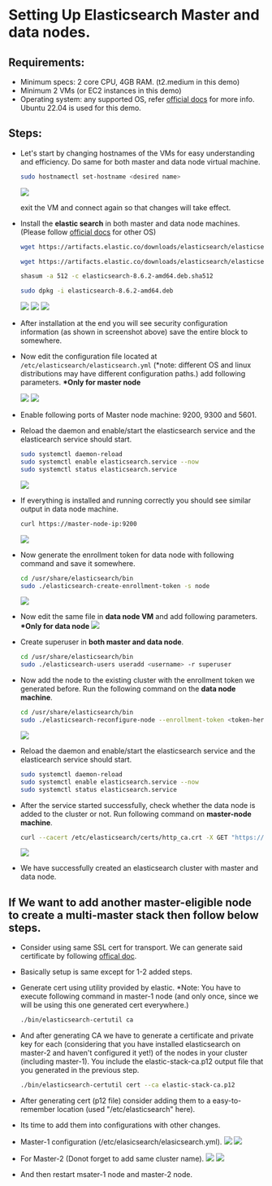 # Setting Up Elasticsearch Master and data nodes.

## Requirements:

- Minimum specs: 2 core CPU, 4GB RAM. (t2.medium in this demo)
- Minimum 2 VMs (or EC2 instances in this demo)
- Operating system: any supported OS, refer [official docs](https://www.elastic.co/guide/en/elasticsearch/reference/8.6/install-elasticsearch.html) for more info. Ubuntu 22.04 is used for this demo.

## Steps:

- Let's start by changing hostnames of the VMs for easy understanding and efficiency. Do same for both master and data node virtual machine.

  ```bash
  sudo hostnamectl set-hostname <desired name>
  ```

  ![](__assets__/Screenshot%20from%202023-03-11%2015-00-17.png)

  exit the VM and connect again so that changes will take effect.

- Install the **elastic search** in both master and data node machines. (Please follow [official docs](https://www.elastic.co/guide/en/elasticsearch/reference/8.6/install-elasticsearch.html) for other OS)

  ```bash
  wget https://artifacts.elastic.co/downloads/elasticsearch/elasticsearch-8.6.2-amd64.deb

  wget https://artifacts.elastic.co/downloads/elasticsearch/elasticsearch-8.6.2-amd64.deb.sha512

  shasum -a 512 -c elasticsearch-8.6.2-amd64.deb.sha512

  sudo dpkg -i elasticsearch-8.6.2-amd64.deb
  ```

  ![](__assets__/Screenshot%20from%202023-03-11%2015-03-50.png)
  ![](__assets__/Screenshot%20from%202023-03-11%2015-04-53.png)
  ![](__assets__/Screenshot%20from%202023-03-11%2015-05-46.png)

- After installation at the end you will see security configuration information (as shown in screenshot above) save the entire block to somewhere.

- Now edit the configuration file located at `/etc/elasticsearch/elasticsearch.yml` (\*note: different OS and linux distributions may have different configuration paths.)
  add following parameters. **\*Only for master node**

  ![](__assets__/Screenshot%20from%202023-03-11%2015-17-12.png)
  ![](__assets__/Screenshot%20from%202023-03-11%2015-17-35.png)

- Enable following ports of Master node machine: 9200, 9300 and 5601.

- Reload the daemon and enable/start the elasticsearch service and the elasticearch service should start.

  ```bash
  sudo systemctl daemon-reload
  sudo systemctl enable elasticsearch.service --now
  sudo systemctl status elasticsearch.service
  ```

  ![](__assets__/Screenshot%20from%202023-03-11%2015-23-58.png)

- If everything is installed and running correctly you should see similar output in data node machine.

  ```bash
  curl https://master-node-ip:9200
  ```

  ![](__assets__/Screenshot%20from%202023-03-11%2015-25-08.png)

- Now generate the enrollment token for data node with following command and save it somewhere.

  ```bash
  cd /usr/share/elasticsearch/bin
  sudo ./elasticsearch-create-enrollment-token -s node
  ```

  ![](__assets__/Screenshot%20from%202023-03-11%2015-52-28.png)

- Now edit the same file in **data node VM** and add following parameters. **\*Only for data node**
  ![](__assets__/Screenshot%20from%202023-03-11%2015-33-35.png)

- Create superuser in **both master and data node**.

  ```bash
  cd /usr/share/elasticsearch/bin
  sudo ./elasticsearch-users useradd <username> -r superuser
  ```

- Now add the node to the existing cluster with the enrollment token we generated before. Run the following command on the **data node machine**.

  ```bash
  cd /usr/share/elasticsearch/bin
  sudo ./elasticsearch-reconfigure-node --enrollment-token <token-here>
  ```

  ![](__assets__/Screenshot%20from%202023-03-11%2015-53-05.png)

- Reload the daemon and enable/start the elasticsearch service and the elasticearch service should start.

  ```bash
  sudo systemctl daemon-reload
  sudo systemctl enable elasticsearch.service --now
  sudo systemctl status elasticsearch.service
  ```

- After the service started successfully, check whether the data node is added to the cluster or not. Run following command on **master-node machine**.

  ```bash
  curl --cacert /etc/elasticsearch/certs/http_ca.crt -X GET "https://localhost:9200/_cat/nodes?v=true&pretty" -u <elasticsearch-user-we-created>
  ```

  ![](__assets__/Screenshot%20from%202023-03-11%2015-54-35.png)

- We have successfully created an elasticsearch cluster with master and data node.

## If We want to add another **master-eligible** node to create a multi-master stack then follow below steps.

- Consider using same SSL cert for transport. We can generate said certificate by following [offical doc](https://www.elastic.co/guide/en/elasticsearch/reference/8.6/security-basic-setup.html#encrypt-internode-communication).
- Basically setup is same except for 1-2 added steps.
- Generate cert using utility provided by elastic. \*Note: You have to execute following command in master-1 node (and only once, since we will be using this one generated cert everywhere.)
  ```bash
  ./bin/elasticsearch-certutil ca
  ```
- And after generating CA we have to generate a certificate and private key for each (considering that you have installed elasticsearch on master-2 and haven't configured it yet!) of the nodes in your cluster (including master-1). You include the elastic-stack-ca.p12 output file that you generated in the previous step.
  ```bash
  ./bin/elasticsearch-certutil cert --ca elastic-stack-ca.p12
  ```
- After generating cert (p12 file) consider adding them to a easy-to-remember location (used "/etc/elasticsearch" here).

- Its time to add them into configurations with other changes.

- Master-1 configuration (/etc/elasicsearch/elasicsearch.yml).
  ![](__assets__/Screenshot%20from%202023-05-28%2020-31-57.png)
  ![](__assets__/Screenshot%20from%202023-05-28%2020-32-16.png)

- For Master-2 (Donot forget to add same cluster name).
  ![](__assets__/Screenshot%20from%202023-05-28%2020-44-28.png)
  ![](__assets__/Screenshot%20from%202023-05-28%2020-44-52.png)

- And then restart msater-1 node and master-2 node.
